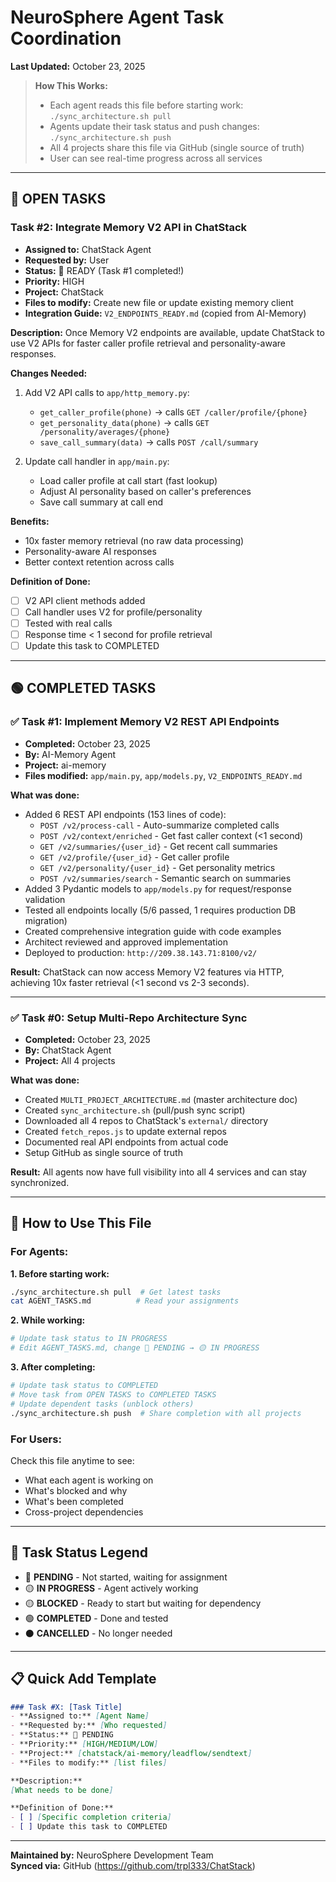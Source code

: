 # NeuroSphere Agent Task Coordination
**Last Updated:** October 23, 2025

> **How This Works:**
> - Each agent reads this file before starting work: `./sync_architecture.sh pull`
> - Agents update their task status and push changes: `./sync_architecture.sh push`
> - All 4 projects share this file via GitHub (single source of truth)
> - User can see real-time progress across all services

---

## 🔴 OPEN TASKS

### Task #2: Integrate Memory V2 API in ChatStack
- **Assigned to:** ChatStack Agent
- **Requested by:** User
- **Status:** 🔴 READY (Task #1 completed!)
- **Priority:** HIGH
- **Project:** ChatStack
- **Files to modify:** Create new file or update existing memory client
- **Integration Guide:** `V2_ENDPOINTS_READY.md` (copied from AI-Memory)

**Description:**
Once Memory V2 endpoints are available, update ChatStack to use V2 APIs for faster caller profile retrieval and personality-aware responses.

**Changes Needed:**
1. Add V2 API calls to `app/http_memory.py`:
   - `get_caller_profile(phone)` → calls `GET /caller/profile/{phone}`
   - `get_personality_data(phone)` → calls `GET /personality/averages/{phone}`
   - `save_call_summary(data)` → calls `POST /call/summary`

2. Update call handler in `app/main.py`:
   - Load caller profile at call start (fast lookup)
   - Adjust AI personality based on caller's preferences
   - Save call summary at call end

**Benefits:**
- 10x faster memory retrieval (no raw data processing)
- Personality-aware AI responses
- Better context retention across calls

**Definition of Done:**
- [ ] V2 API client methods added
- [ ] Call handler uses V2 for profile/personality
- [ ] Tested with real calls
- [ ] Response time < 1 second for profile retrieval
- [ ] Update this task to COMPLETED

---

## 🟢 COMPLETED TASKS

### ✅ Task #1: Implement Memory V2 REST API Endpoints
- **Completed:** October 23, 2025
- **By:** AI-Memory Agent
- **Project:** ai-memory
- **Files modified:** `app/main.py`, `app/models.py`, `V2_ENDPOINTS_READY.md`

**What was done:**
- Added 6 REST API endpoints (153 lines of code):
  - `POST /v2/process-call` - Auto-summarize completed calls
  - `POST /v2/context/enriched` - Get fast caller context (<1 second)
  - `GET /v2/summaries/{user_id}` - Get recent call summaries
  - `GET /v2/profile/{user_id}` - Get caller profile
  - `GET /v2/personality/{user_id}` - Get personality metrics
  - `POST /v2/summaries/search` - Semantic search on summaries
- Added 3 Pydantic models to `app/models.py` for request/response validation
- Tested all endpoints locally (5/6 passed, 1 requires production DB migration)
- Created comprehensive integration guide with code examples
- Architect reviewed and approved implementation
- Deployed to production: `http://209.38.143.71:8100/v2/`

**Result:** ChatStack can now access Memory V2 features via HTTP, achieving 10x faster retrieval (<1 second vs 2-3 seconds).

---

### ✅ Task #0: Setup Multi-Repo Architecture Sync
- **Completed:** October 23, 2025
- **By:** ChatStack Agent
- **Project:** All 4 projects

**What was done:**
- Created `MULTI_PROJECT_ARCHITECTURE.md` (master architecture doc)
- Created `sync_architecture.sh` (pull/push sync script)
- Downloaded all 4 repos to ChatStack's `external/` directory
- Created `fetch_repos.js` to update external repos
- Documented real API endpoints from actual code
- Setup GitHub as single source of truth

**Result:** All agents now have full visibility into all 4 services and can stay synchronized.

---

## 📝 How to Use This File

### **For Agents:**

**1. Before starting work:**
```bash
./sync_architecture.sh pull  # Get latest tasks
cat AGENT_TASKS.md          # Read your assignments
```

**2. While working:**
```bash
# Update task status to IN PROGRESS
# Edit AGENT_TASKS.md, change 🔴 PENDING → 🟡 IN PROGRESS
```

**3. After completing:**
```bash
# Update task status to COMPLETED
# Move task from OPEN TASKS to COMPLETED TASKS
# Update dependent tasks (unblock others)
./sync_architecture.sh push  # Share completion with all projects
```

### **For Users:**

Check this file anytime to see:
- What each agent is working on
- What's blocked and why
- What's been completed
- Cross-project dependencies

---

## 🎯 Task Status Legend

- 🔴 **PENDING** - Not started, waiting for assignment
- 🟡 **IN PROGRESS** - Agent actively working
- 🟡 **BLOCKED** - Ready to start but waiting for dependency
- 🟢 **COMPLETED** - Done and tested
- ⚫ **CANCELLED** - No longer needed

---

## 📋 Quick Add Template

```markdown
### Task #X: [Task Title]
- **Assigned to:** [Agent Name]
- **Requested by:** [Who requested]
- **Status:** 🔴 PENDING
- **Priority:** [HIGH/MEDIUM/LOW]
- **Project:** [chatstack/ai-memory/leadflow/sendtext]
- **Files to modify:** [list files]

**Description:**
[What needs to be done]

**Definition of Done:**
- [ ] [Specific completion criteria]
- [ ] Update this task to COMPLETED
```

---

**Maintained by:** NeuroSphere Development Team  
**Synced via:** GitHub (https://github.com/trpl333/ChatStack)
